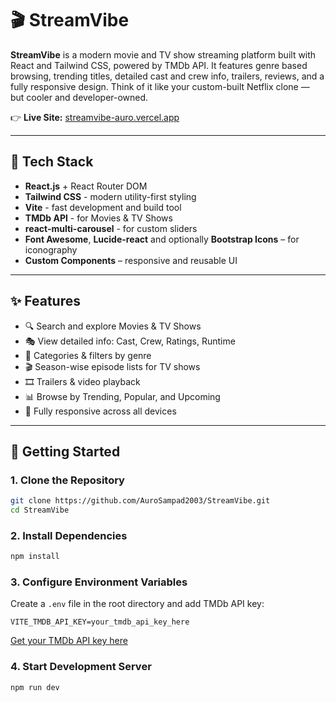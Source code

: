 # 🎬 StreamVibe

**StreamVibe** is a modern movie and TV show streaming platform built with React and Tailwind CSS, powered by TMDb API. It features genre based browsing, trending titles, detailed cast and crew info, trailers, reviews, and a fully responsive design. Think of it like your custom-built Netflix clone — but cooler and developer-owned.

👉 **Live Site:** [streamvibe-auro.vercel.app](https://streamvibe-auro.vercel.app/)

---

## 🧰 Tech Stack

- **React.js** + React Router DOM
- **Tailwind CSS** - modern utility-first styling
- **Vite** - fast development and build tool
- **TMDb API** - for Movies & TV Shows
- **react-multi-carousel** - for custom sliders
- **Font Awesome**, **Lucide-react** and optionally **Bootstrap Icons** – for iconography
- **Custom Components** – responsive and reusable UI

---

## ✨ Features

- 🔍 Search and explore Movies & TV Shows
- 🎭 View detailed info: Cast, Crew, Ratings, Runtime
- 📌 Categories & filters by genre
- 🎬 Season-wise episode lists for TV shows
- 🎞️ Trailers & video playback
- 📊 Browse by Trending, Popular, and Upcoming
- 📱 Fully responsive across all devices

---

## 🚀 Getting Started

### 1. Clone the Repository

```bash
git clone https://github.com/AuroSampad2003/StreamVibe.git
cd StreamVibe

```

### 2. Install Dependencies

```bash
npm install

```

### 3. Configure Environment Variables

Create a `.env` file in the root directory and add TMDb API key:

```env
VITE_TMDB_API_KEY=your_tmdb_api_key_here

```
[Get your TMDb API key here](https://www.themoviedb.org/settings/api)

### 4. Start Development Server

```bash
npm run dev

